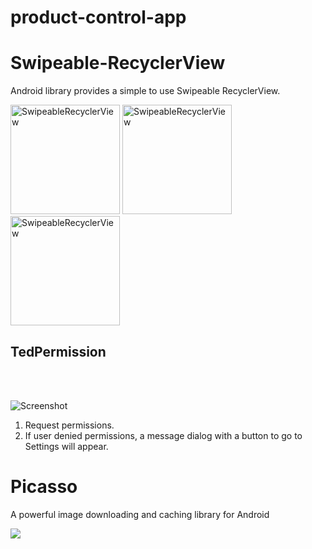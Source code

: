 # product-control-app

# Swipeable-RecyclerView
Android library provides a simple to use Swipeable RecyclerView.

<img width="175" alt="SwipeableRecyclerView" src="https://user-images.githubusercontent.com/42518244/81484001-d52db880-924a-11ea-887c-d0e46f9a378a.gif">  <img width="175" alt="SwipeableRecyclerView" src="https://user-images.githubusercontent.com/42518244/81484010-e2e33e00-924a-11ea-9284-0e6d3188c6b3.gif">  <img width="175" alt="SwipeableRecyclerView" src="https://user-images.githubusercontent.com/42518244/81484109-b54ac480-924b-11ea-9812-057e94e0c264.gif">

## TedPermission


<br/><br/>

![Screenshot](https://github.com/ParkSangGwon/TedPermission/blob/master/Screenshot.png?raw=true)    
           
           
1. Request permissions.
2. If user denied permissions, a message dialog with a button to go to Settings will appear. 

Picasso
=======

A powerful image downloading and caching library for Android

![](website/static/sample.png)
